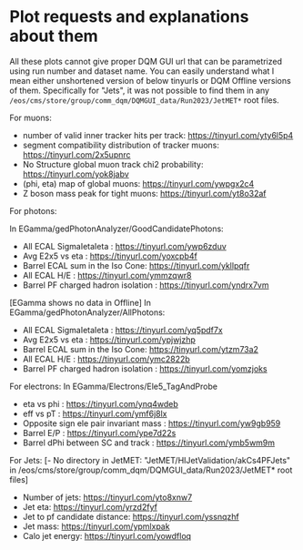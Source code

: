 # Plot requests and explanations about them


All these plots cannot give proper DQM GUI url that can be parametrized using run number and dataset name. You can easily understand what I mean either unshortened version of below tinyurls or DQM Offline versions of them. Specifically for "Jets", it was not possible to find them in any `/eos/cms/store/group/comm_dqm/DQMGUI_data/Run2023/JetMET*` root files.


For muons:
- number of valid inner tracker hits per track: https://tinyurl.com/yty6l5p4
- segment compatibility distribution of tracker muons: https://tinyurl.com/2x5upnrc
- No Structure global muon track chi2 probability: https://tinyurl.com/yok8jabv
- (phi, eta) map of global muons: https://tinyurl.com/ywpgx2c4
- Z boson mass peak for tight muons: https://tinyurl.com/yt8o32af

For photons: 

In EGamma/gedPhotonAnalyzer/GoodCandidatePhotons:

- All ECAL SigmaIetaIeta : https://tinyurl.com/ywp6zduv
- Avg E2x5 vs eta : https://tinyurl.com/yoxcpb4f
- Barrel ECAL sum in the Iso Cone: https://tinyurl.com/ykllpqfr
- All ECAL H/E : https://tinyurl.com/ymmzqwr8
- Barrel PF charged hadron isolation : https://tinyurl.com/yndrx7vm


[EGamma shows no data in Offline]
In EGamma/gedPhotonAnalyzer/AllPhotons:
- All ECAL SigmaIetaIeta : https://tinyurl.com/yq5pdf7x
- Avg E2x5 vs eta : https://tinyurl.com/ypjwjzhp
- Barrel ECAL sum in the Iso Cone: https://tinyurl.com/ytzm73a2
- All ECAL H/E : https://tinyurl.com/ymc2822b
- Barrel PF charged hadron isolation : https://tinyurl.com/yomzjoks


For electrons: 
In EGamma/Electrons/Ele5_TagAndProbe
- eta vs phi : https://tinyurl.com/ynq4wdeb
- eff vs pT : https://tinyurl.com/ymf6j8lx
- Opposite sign ele pair invariant mass : https://tinyurl.com/yw9gb959
- Barrel E/P : https://tinyurl.com/ype7d22s
- Barrel dPhi between SC and track : https://tinyurl.com/ymb5wm9m

For Jets: [- No directory in JetMET: "JetMET/HIJetValidation/akCs4PFJets" in /eos/cms/store/group/comm_dqm/DQMGUI_data/Run2023/JetMET* root files]
- Number of jets: https://tinyurl.com/yto8xnw7
- Jet eta: https://tinyurl.com/yrzd2fyf
- Jet to pf candidate distance: https://tinyurl.com/yssnqzhf
- Jet mass: https://tinyurl.com/ypmlxpak
- Calo jet energy: https://tinyurl.com/yowdfloq